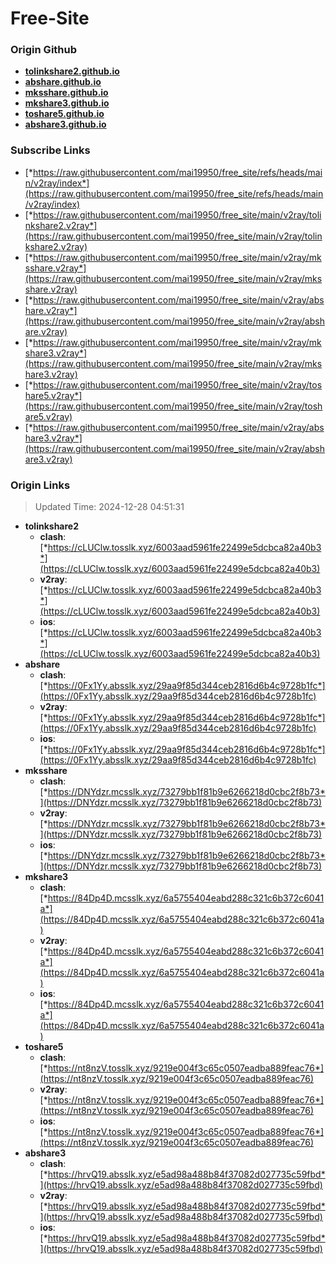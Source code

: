 # Free-Site

### Origin Github

- [**tolinkshare2.github.io**](https://github.com/tolinkshare2/tolinkshare2.github.io)
- [**abshare.github.io**](https://github.com/abshare/abshare.github.io)
- [**mksshare.github.io**](https://github.com/mksshare/mksshare.github.io)
- [**mkshare3.github.io**](https://github.com/mkshare3/mkshare3.github.io)
- [**toshare5.github.io**](https://github.com/toshare5/toshare5.github.io)
- [**abshare3.github.io**](https://github.com/abshare3/abshare3.github.io)

### Subscribe Links

- [*https://raw.githubusercontent.com/mai19950/free_site/refs/heads/main/v2ray/index*](https://raw.githubusercontent.com/mai19950/free_site/refs/heads/main/v2ray/index)
- [*https://raw.githubusercontent.com/mai19950/free_site/main/v2ray/tolinkshare2.v2ray*](https://raw.githubusercontent.com/mai19950/free_site/main/v2ray/tolinkshare2.v2ray)
- [*https://raw.githubusercontent.com/mai19950/free_site/main/v2ray/mksshare.v2ray*](https://raw.githubusercontent.com/mai19950/free_site/main/v2ray/mksshare.v2ray)
- [*https://raw.githubusercontent.com/mai19950/free_site/main/v2ray/abshare.v2ray*](https://raw.githubusercontent.com/mai19950/free_site/main/v2ray/abshare.v2ray)
- [*https://raw.githubusercontent.com/mai19950/free_site/main/v2ray/mkshare3.v2ray*](https://raw.githubusercontent.com/mai19950/free_site/main/v2ray/mkshare3.v2ray)
- [*https://raw.githubusercontent.com/mai19950/free_site/main/v2ray/toshare5.v2ray*](https://raw.githubusercontent.com/mai19950/free_site/main/v2ray/toshare5.v2ray)
- [*https://raw.githubusercontent.com/mai19950/free_site/main/v2ray/abshare3.v2ray*](https://raw.githubusercontent.com/mai19950/free_site/main/v2ray/abshare3.v2ray)

### Origin Links

> Updated Time: 2024-12-28 04:51:31

- **tolinkshare2**
  - **clash**: [*https://cLUClw.tosslk.xyz/6003aad5961fe22499e5dcbca82a40b3*](https://cLUClw.tosslk.xyz/6003aad5961fe22499e5dcbca82a40b3)
  - **v2ray**: [*https://cLUClw.tosslk.xyz/6003aad5961fe22499e5dcbca82a40b3*](https://cLUClw.tosslk.xyz/6003aad5961fe22499e5dcbca82a40b3)
  - **ios**: [*https://cLUClw.tosslk.xyz/6003aad5961fe22499e5dcbca82a40b3*](https://cLUClw.tosslk.xyz/6003aad5961fe22499e5dcbca82a40b3)
- **abshare**
  - **clash**: [*https://0Fx1Yy.absslk.xyz/29aa9f85d344ceb2816d6b4c9728b1fc*](https://0Fx1Yy.absslk.xyz/29aa9f85d344ceb2816d6b4c9728b1fc)
  - **v2ray**: [*https://0Fx1Yy.absslk.xyz/29aa9f85d344ceb2816d6b4c9728b1fc*](https://0Fx1Yy.absslk.xyz/29aa9f85d344ceb2816d6b4c9728b1fc)
  - **ios**: [*https://0Fx1Yy.absslk.xyz/29aa9f85d344ceb2816d6b4c9728b1fc*](https://0Fx1Yy.absslk.xyz/29aa9f85d344ceb2816d6b4c9728b1fc)
- **mksshare**
  - **clash**: [*https://DNYdzr.mcsslk.xyz/73279bb1f81b9e6266218d0cbc2f8b73*](https://DNYdzr.mcsslk.xyz/73279bb1f81b9e6266218d0cbc2f8b73)
  - **v2ray**: [*https://DNYdzr.mcsslk.xyz/73279bb1f81b9e6266218d0cbc2f8b73*](https://DNYdzr.mcsslk.xyz/73279bb1f81b9e6266218d0cbc2f8b73)
  - **ios**: [*https://DNYdzr.mcsslk.xyz/73279bb1f81b9e6266218d0cbc2f8b73*](https://DNYdzr.mcsslk.xyz/73279bb1f81b9e6266218d0cbc2f8b73)
- **mkshare3**
  - **clash**: [*https://84Dp4D.mcsslk.xyz/6a5755404eabd288c321c6b372c6041a*](https://84Dp4D.mcsslk.xyz/6a5755404eabd288c321c6b372c6041a)
  - **v2ray**: [*https://84Dp4D.mcsslk.xyz/6a5755404eabd288c321c6b372c6041a*](https://84Dp4D.mcsslk.xyz/6a5755404eabd288c321c6b372c6041a)
  - **ios**: [*https://84Dp4D.mcsslk.xyz/6a5755404eabd288c321c6b372c6041a*](https://84Dp4D.mcsslk.xyz/6a5755404eabd288c321c6b372c6041a)
- **toshare5**
  - **clash**: [*https://nt8nzV.tosslk.xyz/9219e004f3c65c0507eadba889feac76*](https://nt8nzV.tosslk.xyz/9219e004f3c65c0507eadba889feac76)
  - **v2ray**: [*https://nt8nzV.tosslk.xyz/9219e004f3c65c0507eadba889feac76*](https://nt8nzV.tosslk.xyz/9219e004f3c65c0507eadba889feac76)
  - **ios**: [*https://nt8nzV.tosslk.xyz/9219e004f3c65c0507eadba889feac76*](https://nt8nzV.tosslk.xyz/9219e004f3c65c0507eadba889feac76)
- **abshare3**
  - **clash**: [*https://hrvQ19.absslk.xyz/e5ad98a488b84f37082d027735c59fbd*](https://hrvQ19.absslk.xyz/e5ad98a488b84f37082d027735c59fbd)
  - **v2ray**: [*https://hrvQ19.absslk.xyz/e5ad98a488b84f37082d027735c59fbd*](https://hrvQ19.absslk.xyz/e5ad98a488b84f37082d027735c59fbd)
  - **ios**: [*https://hrvQ19.absslk.xyz/e5ad98a488b84f37082d027735c59fbd*](https://hrvQ19.absslk.xyz/e5ad98a488b84f37082d027735c59fbd)
